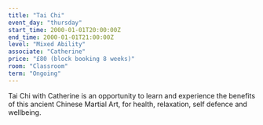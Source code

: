 ```yaml
---
title: "Tai Chi"
event_day: "thursday"
start_time: 2000-01-01T20:00:00Z
end_time: 2000-01-01T21:00:00Z
level: "Mixed Ability"
associate: "Catherine"
price: "£80 (block booking 8 weeks)"
room: "Classroom"
term: "Ongoing"
---
```


Tai Chi with Catherine is an opportunity to learn and experience the benefits of this ancient Chinese Martial Art, for health, relaxation, self defence and wellbeing. 